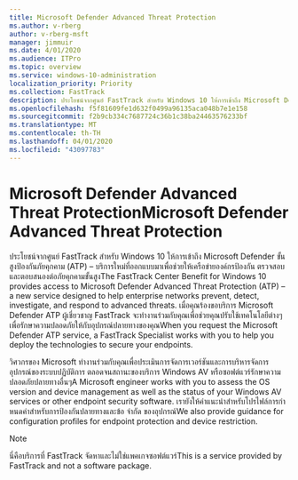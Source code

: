 ```yaml
---
title: Microsoft Defender Advanced Threat Protection
ms.author: v-rberg
author: v-rberg-msft
manager: jimmuir
ms.date: 4/01/2020
ms.audience: ITPro
ms.topic: overview
ms.service: windows-10-administration
localization_priority: Priority
ms.collection: FastTrack
description: ประโยชน์จากศูนย์ FastTrack สําหรับ Windows 10 ให้การเข้าถึง Microsoft Defender ขั้นสูงป้องกันภัยคุกคาม (ATP) – บริการใหม่ที่ออกแบบมาเพื่อช่วยให้เครือข่ายองค์กรป้องกัน ตรวจสอบ และตอบสนองต่อภัยคุกคามขั้นสูง
ms.openlocfilehash: f5f81609fe1d632f0499a96135aca048b7e1e158
ms.sourcegitcommit: f2b9cb334c7687724c36b1c38ba24463576233bf
ms.translationtype: MT
ms.contentlocale: th-TH
ms.lasthandoff: 04/01/2020
ms.locfileid: "43097783"
---
```

# <a name="microsoft-defender-advanced-threat-protection"></a><span data-ttu-id="22082-103">Microsoft Defender Advanced Threat Protection</span><span class="sxs-lookup"><span data-stu-id="22082-103">Microsoft Defender Advanced Threat Protection</span></span>

<span data-ttu-id="22082-104">ประโยชน์จากศูนย์ FastTrack สําหรับ Windows 10 ให้การเข้าถึง Microsoft Defender ขั้นสูงป้องกันภัยคุกคาม (ATP) – บริการใหม่ที่ออกแบบมาเพื่อช่วยให้เครือข่ายองค์กรป้องกัน ตรวจสอบ และตอบสนองต่อภัยคุกคามขั้นสูง</span><span class="sxs-lookup"><span data-stu-id="22082-104">The FastTrack Center Benefit for Windows 10 provides access to Microsoft Defender Advanced Threat Protection (ATP) – a new service designed to help enterprise networks prevent, detect, investigate, and respond to advanced threats.</span></span> <span data-ttu-id="22082-105">เมื่อคุณร้องขอบริการ Microsoft Defender ATP ผู้เชี่ยวชาญ FastTrack จะทํางานร่วมกับคุณเพื่อช่วยคุณปรับใช้เทคโนโลยีต่างๆ เพื่อรักษาความปลอดภัยให้กับอุปกรณ์ปลายทางของคุณ</span><span class="sxs-lookup"><span data-stu-id="22082-105">When you request the Microsoft Defender ATP service, a FastTrack Specialist works with you to help you deploy the technologies to secure your endpoints.</span></span>

<span data-ttu-id="22082-106">วิศวกรของ Microsoft ทํางานร่วมกับคุณเพื่อประเมินการจัดการเวอร์ชันและการบริหารจัดการอุปกรณ์ของระบบปฏิบัติการ ตลอดจนสถานะของบริการ Windows AV หรือซอฟต์แวร์รักษาความปลอดภัยปลายทางอื่นๆ</span><span class="sxs-lookup"><span data-stu-id="22082-106">A Microsoft engineer works with you to assess the OS version and device management as well as the status of your Windows AV services or other endpoint security software.</span></span> <span data-ttu-id="22082-107">เรายังให้คําแนะนําสําหรับโปรไฟล์การกําหนดค่าสําหรับการป้องกันปลายทางและข้อ จํากัด ของอุปกรณ์</span><span class="sxs-lookup"><span data-stu-id="22082-107">We also provide guidance for configuration profiles for endpoint protection and device restriction.</span></span>  

> [!NOTE]
> <span data-ttu-id="22082-108">นี่คือบริการที่ FastTrack จัดหาและไม่ใช่แพคเกจซอฟต์แวร์</span><span class="sxs-lookup"><span data-stu-id="22082-108">This is a service provided by FastTrack and not a software package.</span></span> 

